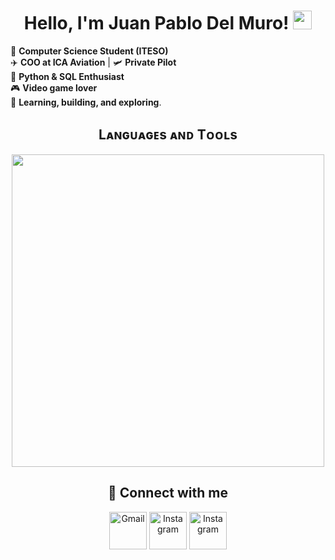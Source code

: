 <h1 align="center">
Hello, I'm Juan Pablo Del Muro!
	<a href="https://github.com/jpdelmuro" target="_self">
		<img src="https://media.giphy.com/media/hvRJCLFzcasrR4ia7z/giphy.gif" width="30">
	</a>
</h1>
  

🚀 **Computer Science Student (ITESO)**  
✈️ **COO at ICA Aviation** | 🛩️ **Private Pilot**  
💾 **Python & SQL Enthusiast**  
🎮 **Video game lover**  
🌟 **Learning, building, and exploring**.



	
<!--Languages and Tools Section-->       
<h2 align="center">Lᴀɴɢᴜᴀɢᴇs ᴀɴᴅ Tᴏᴏʟs</h2> 
<p align="center">
<img width="500px"  src="https://skillicons.dev/icons?i=c,java,py,js,html,css,mysql,git,vscode,eclipse,arduino,raspberrypi,wordpress,windows,linux,kali,&perline=8"  />
</p>
<div style="text-align: center;">
  <h2>🤝 Connect with me</h2>
</div>

<p align="center">
	<a href="mailto:jpdelmuro@gmail.com"><img img src="https://i.imgur.com/uelnLBr.gif" alt="Gmail" width="60"/></a>
	<a href="https://x.com/jpdelmuro"><img src="https://i.imgur.com/IrXXzEE.gif" alt="Instagram" width="60"/></a>
    <a href="https://www.instagram.com/jpdelmuro/"><img src="https://i.imgur.com/naLsHrw.gif" alt="Instagram" width="60"/></a>
</p>
